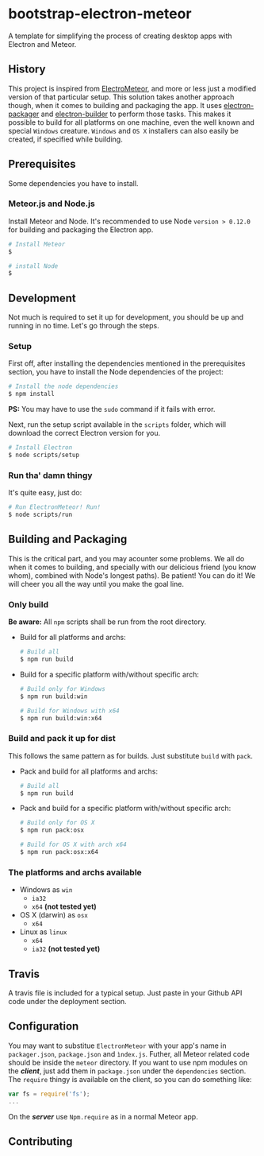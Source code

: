 # bootstrap-electron-meteor
A template for simplifying the process of creating desktop apps with Electron and Meteor.

## History

This project is inspired from [ElectroMeteor](), and more or less just a modified version of that particular setup. This solution takes another approach though, when it comes to building and packaging the app. It uses [electron-packager]() and [electron-builder]() to perform those tasks. This makes it possible to build for all platforms on one machine, even the well known and special `Windows` creature. `Windows` and `OS X` installers can also easily be created, if specified while building.

## Prerequisites
Some dependencies you have to install.

### Meteor.js and Node.js
Install Meteor and Node. It's recommended to use Node `version > 0.12.0` for building and packaging the Electron app.

``` bash
# Install Meteor
$

# install Node
$
```


## Development
Not much is required to set it up for development, you should be up and running in no time. Let's go through the steps.

### Setup
First off, after installing the dependencies mentioned in the prerequisites section, you have to install the Node dependencies of the project:

``` bash
# Install the node dependencies
$ npm install
```
**PS:** You may have to use the `sudo` command if it fails with error.

Next, run the setup script available in the `scripts` folder, which will download the correct Electron version for you.

``` bash
# Install Electron
$ node scripts/setup
```

### Run tha' damn thingy
It's quite easy, just do:

``` bash
# Run ElectronMeteor! Run!
$ node scripts/run
```

## Building and Packaging
This is the critical part, and you may acounter some problems. We all do when it comes to building, and specially with our delicious friend (you know whom), combined with Node's longest paths). Be patient! You can do it! We will cheer you all the way until you make the goal line.

### Only build
**Be aware:** All `npm` scripts shall be run from the root directory.
* Build for all platforms and archs:
  ``` bash
  # Build all
  $ npm run build
  ```

* Build for a specific platform with/without specific arch:
  ``` bash
  # Build only for Windows
  $ npm run build:win

  # Build for Windows with x64
  $ npm run build:win:x64
  ```

### Build and pack it up for dist
This follows the same pattern as for builds. Just substitute `build` with `pack`.

* Pack and build for all platforms and archs:
  ``` bash
  # Build all
  $ npm run build
  ```

* Pack and build for a specific platform with/without specific arch:
  ``` bash
  # Build only for OS X
  $ npm run pack:osx

  # Build for OS X with arch x64
  $ npm run pack:osx:x64
  ```

### The platforms and archs available
* Windows as `win`
  - `ia32`
  - `x64` **(not tested yet)**
* OS X (darwin) as `osx`
  - `x64`
* Linux as `linux`
  - `x64`
  - `ia32` **(not tested yet)**

## Travis
A travis file is included for a typical setup. Just paste in your Github API code under the deployment section.

## Configuration
You may want to substitue `ElectronMeteor` with your app's name in `packager.json`, `package.json` and `ìndex.js`. Futher, all Meteor related code should be inside the `meteor` directory. If you want to use npm modules on the ***client***, just add them in `package.json` under the `dependencies` section. The `require` thingy is available on the client, so you can do something like:

``` js
var fs = require('fs');
...
```

On the ***server*** use `Npm.require` as in a normal Meteor app.

## Contributing

